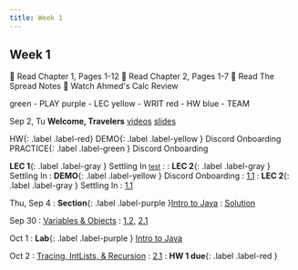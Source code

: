 ```yaml
---
title: Week 1
---
```


## Week 1

📘 Read Chapter 1, Pages 1-12
📘 Read Chapter 2, Pages 1-7
📘 Read The Spread Notes
🍿 Watch Ahmed's Calc Review

green - PLAY
purple - LEC
yellow - WRIT
red - HW
blue - TEAM

Sep 2, Tu
**Welcome, Travelers**
[videos](#) [slides](#)

HW{: .label .label-red} 
DEMO{: .label .label-yellow } Discord Onboarding
PRACTICE{: .label .label-green } Discord Onboarding

**LEC 1**{: .label .label-gray } Settling In [<small>test</small>](#)
  : 
: **LEC 2**{: .label .label-gray } Settling In
: **DEMO**{: .label .label-yellow } Discord Onboarding
  : [1.1](#)
: **LEC 2**{: .label .label-gray } Settling In
  : [1.1](#)

Thu, Sep 4
: **Section**{: .label .label-purple }[Intro to Java](#)
  : [Solution](#)

Sep 30
: [Variables & Objects](#)
  : [1.2](#), [2.1](#)

Oct 1
: **Lab**{: .label .label-purple } [Intro to Java](#)

Oct 2
: [Tracing, IntLists, & Recursion](#)
  : [2.1](#)
: **HW 1 due**{: .label .label-red }
